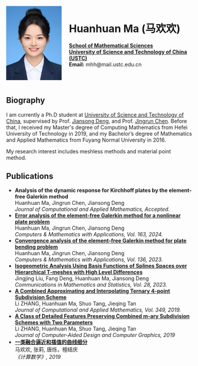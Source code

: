 <div style="float: left; margin-right: 20px; margin-bottom: 10px;">
  <img src="photo.jpg" alt="photo" width="150"/>
</div>

<h1>Huanhuan Ma (马欢欢)</h1>

<p>
  <strong><a href="https://math.ustc.edu.cn">School of Mathematical Sciences</a></strong><br>
  <strong><a href="https://en.ustc.edu.cn">University of Science and Technology of China (USTC)</a></strong><br>
  <strong>Email:</strong> mhh@mail.ustc.edu.cn
</p>

<div style="clear: both;"></div>

<h2>Biography</h2>
<p>
  I am currently a Ph.D student at <a href="https://en.ustc.edu.cn">University of Science and Technology of China</a>, supervised by Prof. <a href="https://faculty.ustc.edu.cn/dengjiansong">Jiansong Deng</a>, and Prof. <a href="https://faculty.ustc.edu.cn/chenjingrun">Jingrun Chen</a>. Before that, I received my Master's degree of Computing Mathematics from Hefei University of Technology in 2019, and my Bachelor’s degree of Mathematics and Applied Mathematics from Fuyang Normal University in 2016.
</p>
<p>
  My research interest includes meshless methods and material point method.
</p>

<h2>Publications</h2>
<ul>
  <li>
    <strong>Analysis of the dynamic response for Kirchhoff plates by the element-free Galerkin method</strong><br>
    Huanhuan Ma, Jingrun Chen, Jiansong Deng<br>
    <em>Journal of Computational and Applied Mathematics, Accepted.</em>
  </li>
  <li>
    <strong><a href="https://doi.org/10.1016/j.camwa.2024.03.020">Error analysis of the element-free Galerkin method for a nonlinear plate problem</a></strong><br>
    Huanhuan Ma, Jingrun Chen, Jiansong Deng<br>
    <em>Computers & Mathematics with Applications, Vol. 163, 2024.</em>
  </li>
  <li>
    <strong><a href="https://doi.org/10.1016/j.camwa.2023.02.001">Convergence analysis of the element-free Galerkin method for plate bending problem</a></strong><br>
    Huanhuan Ma, Jingrun Chen, Jiansong Deng<br>
    <em>Computers & Mathematics with Applications, Vol. 136, 2023.</em>
  </li>
  <li>
    <strong><a href="https://doi.org/10.1007/s40304-022-00324-4">Isogeometric Analysis Using Basis Functions of Splines Spaces over Hierarchical T-meshes with High Level Differences</a></strong><br>
    Jingjing Liu, Fang Deng, Huanhuan Ma, Jiansong Deng<br>
    <em>Communications in Mathematics and Statistics, Vol. 28, 2023.</em>
  </li>
  <li>
    <strong><a href="https://doi.org/10.1016/j.cam.2018.09.014">A Combined Approximating and Interpolating Ternary 4-point Subdivision Scheme</a></strong><br>
    Li ZHANG, Huanhuan Ma, Shuo Tang, Jieqing Tan<br>
    <em>Journal of Computational and Applied Mathematics, Vol. 349, 2019.</em>
  </li>
  <li>
    <strong><a href="https://www.jcad.cn/en/article/doi/10.3724/SP.J.1089.2019.17400">A Class of Detailed Features Preserving Combined m-ary Subdivision Schemes with Two Parameters</a></strong><br>
    Li ZHANG, Huanhuan Ma, Shuo Tang, Jieqing Tan<br>
    <em>Journal of Computer-Aided Design and Computer Graphics, 2019</em>
  </li>
  <li>
    <strong><a href="https://doi.org/10.12286/jssx.2019.4.367">一类融合逼近和插值的曲线细分</a></strong><br>
    马欢欢, 张莉, 唐烁，檀结庆<br>
    <em>《计算数学》, 2019</em>
  </li>
</ul>
